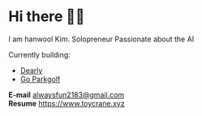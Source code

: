 # Hi there 👋👋

I am hanwool Kim. Solopreneur
Passionate about the AI

Currently building:
- [Dearly](https://www.dearly.place)
- [Go Parkgolf](https://www.goparkgolf.app)

**E-mail** alwaysfun2183@gmail.com
<br />
**Resume** https://www.toycrane.xyz
